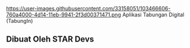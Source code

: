 https://user-images.githubusercontent.com/33158051/103466606-760a4000-4d14-11eb-9941-2f3d00371471.png
Aplikasi Tabungan Digital (TabungIn)
## Dibuat Oleh STAR Devs
